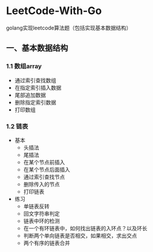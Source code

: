 # LeetCode-With-Go
golang实现leetcode算法题（包括实现基本数据结构）

## 一、基本数据结构
### 1.1 数组array
- 通过索引查找数组
- 在指定索引插入数据
- 尾部追加数据
- 删除指定索引数据
- 打印数组

### 1.2 链表
- 基本  
    - 头插法
	- 尾插法
	- 在某个节点前插入
	- 在某个节点后面插入
	- 通过索引查找节点
	- 删除传入的节点
	- 打印链表
- 练习  
	- 单链表反转
	- 回文字符串判定
	- 链表中环的检测
	- 在一个有环链表中，如何找出链表的入环点？以及环长
	- 判断两个单向链表是否相交，如果相交，求出交点
	- 两个有序的链表合并